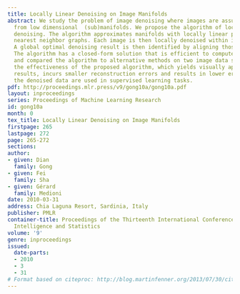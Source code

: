 ```yaml
---
title: Locally Linear Denoising on Image Manifolds
abstract: We study the problem of image denoising where images are assumed to be samples
  from low dimensional  (sub)manifolds. We propose the algorithm of locally linear
  denoising. The algorithm approximates manifolds with locally linear patches by constructing
  nearest neighbor graphs. Each image is then locally denoised within its neighborhoods.
  A global optimal denoising result is then identified by aligning those local estimates.
  The algorithm has a closed-form solution that is efficient to compute. We evaluated
  and compared the algorithm to alternative methods on two image data sets. We demonstrated
  the effectiveness of the proposed algorithm, which yields visually appealing denoising
  results, incurs smaller reconstruction errors and results in lower error rates when
  the denoised data are used in supervised learning tasks.
pdf: http://proceedings.mlr.press/v9/gong10a/gong10a.pdf
layout: inproceedings
series: Proceedings of Machine Learning Research
id: gong10a
month: 0
tex_title: Locally Linear Denoising on Image Manifolds
firstpage: 265
lastpage: 272
page: 265-272
sections: 
author:
- given: Dian
  family: Gong
- given: Fei
  family: Sha
- given: Gérard
  family: Medioni
date: 2010-03-31
address: Chia Laguna Resort, Sardinia, Italy
publisher: PMLR
container-title: Proceedings of the Thirteenth International Conference on Artificial
  Intelligence and Statistics
volume: '9'
genre: inproceedings
issued:
  date-parts:
  - 2010
  - 3
  - 31
# Format based on citeproc: http://blog.martinfenner.org/2013/07/30/citeproc-yaml-for-bibliographies/
---
```

